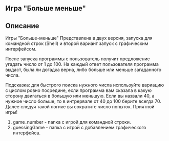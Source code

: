 
## Игра "Больше меньше"


## Описание
Игры "Больше-меньше" Представлена в двух версия, запуска для командной строк (Shell) и второй вариант запуск с графическим интерфейсом. 

После запуска программы с пользователь получит предложение  угадать число от 1 до 100. На каждый ответ пользователя программа выдаст, была ли догадка верна, либо больше или меньше загаданного числа. 

Подсказка: для быстрого поиска нужного числа используйте вариацию с цислом ровно посредине, если программа вам сказала в какую сторону двигаться в большую или меньшую. Если вы назвали 40, а нужное число больше, то в интрервале от 40 до 100 берите всегда 70. Далее следуя такой логике вы сократите число попыток. Приятной игры!

1. game_number - папка с игрой для командной строки.
2. guessingGame - папка с игрой с добавлением графического интерфейса.
